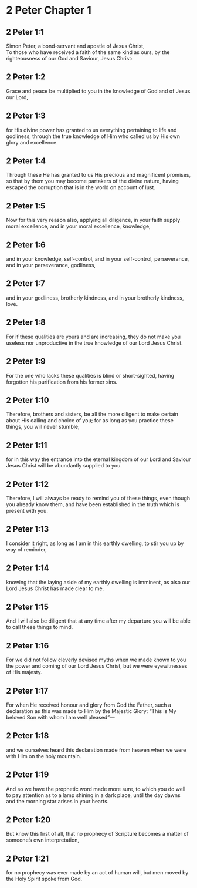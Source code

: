 # 2 Peter Chapter 1

## 2 Peter 1:1

Simon Peter, a bond-servant and apostle of Jesus Christ,  
To those who have received a faith of the same kind as ours, by the righteousness of our God and Saviour, Jesus Christ:

## 2 Peter 1:2

Grace and peace be multiplied to you in the knowledge of God and of Jesus our Lord,

## 2 Peter 1:3

for His divine power has granted to us everything pertaining to life and godliness, through the true knowledge of Him who called us by His own glory and excellence.

## 2 Peter 1:4

Through these He has granted to us His precious and magnificent promises, so that by them you may become partakers of the divine nature, having escaped the corruption that is in the world on account of lust.

## 2 Peter 1:5

Now for this very reason also, applying all diligence, in your faith supply moral excellence, and in your moral excellence, knowledge,

## 2 Peter 1:6

and in your knowledge, self-control, and in your self-control, perseverance, and in your perseverance, godliness,

## 2 Peter 1:7

and in your godliness, brotherly kindness, and in your brotherly kindness, love.

## 2 Peter 1:8

For if these qualities are yours and are increasing, they do not make you useless nor unproductive in the true knowledge of our Lord Jesus Christ.

## 2 Peter 1:9

For the one who lacks these qualities is blind or short-sighted, having forgotten his purification from his former sins.

## 2 Peter 1:10

Therefore, brothers and sisters, be all the more diligent to make certain about His calling and choice of you; for as long as you practice these things, you will never stumble;

## 2 Peter 1:11

for in this way the entrance into the eternal kingdom of our Lord and Saviour Jesus Christ will be abundantly supplied to you.

## 2 Peter 1:12

Therefore, I will always be ready to remind you of these things, even though you already know them, and have been established in the truth which is present with you.

## 2 Peter 1:13

I consider it right, as long as I am in this earthly dwelling, to stir you up by way of reminder,

## 2 Peter 1:14

knowing that the laying aside of my earthly dwelling is imminent, as also our Lord Jesus Christ has made clear to me.

## 2 Peter 1:15

And I will also be diligent that at any time after my departure you will be able to call these things to mind.

## 2 Peter 1:16

For we did not follow cleverly devised myths when we made known to you the power and coming of our Lord Jesus Christ, but we were eyewitnesses of His majesty.

## 2 Peter 1:17

For when He received honour and glory from God the Father, such a declaration as this was made to Him by the Majestic Glory: “This is My beloved Son with whom I am well pleased”—

## 2 Peter 1:18

and we ourselves heard this declaration made from heaven when we were with Him on the holy mountain.

## 2 Peter 1:19

And so we have the prophetic word made more sure, to which you do well to pay attention as to a lamp shining in a dark place, until the day dawns and the morning star arises in your hearts.

## 2 Peter 1:20

But know this first of all, that no prophecy of Scripture becomes a matter of someone’s own interpretation,

## 2 Peter 1:21

for no prophecy was ever made by an act of human will, but men moved by the Holy Spirit spoke from God.
